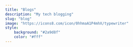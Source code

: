```yaml
---
title: "Blogs"
description: "My tech blogging"
slug: "blog"
image: "https://icons8.com/icon/0hhmaA1P4mhX/typewriter"
style:
    background: "#2a9d8f"
    color: "#fff"
---
```

